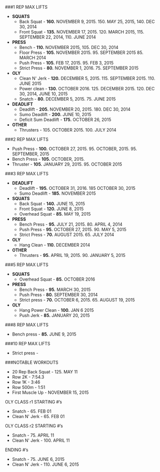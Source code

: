 ###1 REP MAX LIFTS

- **SQUATS**
  - Back Squat - **160.** NOVEMBER 9, 2015. 150. MAY 25, 2015, 140. DEC 30, 2014
  - Front Squat - **135.** NOVEMBER 17, 2015. 120. MARCH 2015, 115. SEPTEMBER 22, 2014, 110. JUNE 2014
- **PRESS**
  - Bench - **110.** NOVEMBER 2015, 105. DEC 30, 2014
  - Floor Press - **105.** NOVEMBER 2015. 95. SEPTEMBER 2015 85. MARCH 2014
  - Push Press - **105.** FEB 17, 2015. 95. FEB 3, 2015
  - Strict Press - **80.** NOVEMBER 1, 2016. 75. SEPTEMBER 2015
- **OLY**
  - Clean N' Jerk - **120.** DECEMBER 5, 2015. 115. SEPTEMBER 2015. 110. JUNE 2015
  - Power clean - **130.** OCTOBER 2016. 125. DECEMBER 2015. 120. DEC 30, 2014, JUNE 10, 2015
  - Snatch - **80.** DECEMBER 5, 2015. 75. JUNE 2015
- **DEADLIFT**
  - Deadlift - **205.** NOVEMBER 20, 2015. 180. DEC 30, 2014
  - Sumo Deadlift - **200.** JUNE 10, 2015
  - Deficit Sum Deadlift - **175.** OCTOBER 26, 2015
- **OTHER**
  - Thrusters - 105. OCTOBER 2015. 100. JULY 2014

###2 REP MAX LIFTS

- Push Press - **100.** OCTOBER 27, 2015. 95. OCTOBER, 2015. 95. SEPTEMBER, 2015
- Bench Press - **105.** OCTOBER, 2015.
- Thruster - **105.** JANUARY 29, 2015. 95. OCTOBER 2015

###3 REP MAX LIFTS

- **DEADLIFT**
  - Deadlift - **195.** OCTOBER 31, 2016. 185 OCTOBER 30, 2015
  - Sumo Deadlift - **185.** NOVEMBER 2015
- **SQUATS**
  - Back Squat - **140.** JUNE 15, 2015
  - Front Squat - **120.** JUNE 8, 2015
  - Overhead Squat - **85.** MAY 19, 2015
- **PRESS**
  - Bench Press - **95.** JULY 21, 2015. 80. APRIL 4, 2014
  - Push Press - **95.** OCTOBER 27, 2015. 90. MAY 5, 2015
  - Strict Press - **70.** AUGUST 2015. 65. JULY 2014
- **OLY**
  - Hang Clean - **110.** DECEMBER 2014
- **OTHER**
  - Thrusters - **95.** APRIL 19, 2015. 90. JANUARY 5, 2015

###5 REP MAX LIFTS

- **SQUATS**
  - Overhead Squat - **85.** OCTOBER 2016
- **PRESS**
  - Bench Press - **95.** MARCH 30, 2015
  - Push Press - **80.** SEPTEMBER 30, 2014
  - Strict press - **70.** OCTOBER 6, 2015. 65. AUGUST 19, 2015
- **OLY**
  - Hang Power Clean - **100.** JAN 6 2015
  - Push Jerk - **85.** JANUARY 20, 2015

###8 REP MAX LIFTS

- Bench press - **85.** JUNE 9, 2015

###10 REP MAX LIFTS

- Strict press -

###NOTABLE WORKOUTS

- 20 Rep Back Squat - 125. MAY 11
- Row 2K - 7:54.3
- Row 1K - 3:46
- Row 500m - 1:51
- First Muscle Up - NOVEMBER 15, 2015

OLY CLASS r1
STARTING #’s

- Snatch - 65. FEB 01
- Clean N' Jerk - 65. FEB 01

OLY CLASS r2
STARTING #’s

- Snatch - 75. APRIL 11
- Clean N' Jerk - 100. APRIL 11

ENDING #’s

- Snatch - 75. JUNE 6, 2015
- Clean N’ Jerk - 110. JUNE 6, 2015